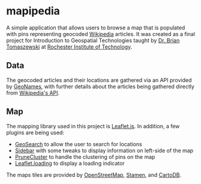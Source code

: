 # mapipedia

A simple application that allows users to browse a map that is populated with pins representing geocoded [Wikipedia](https://www.wikipedia.org/) articles. It was created as a final project for Introduction to Geospatial Technologies taught by [Dr. Brian Tomaszewski](https://people.rit.edu/bmtski/) at [Rochester Institute of Technology](http://www.rit.edu/).

## Data

The geocoded articles and their locations are gathered via an API provided by [GeoNames](http://www.geonames.org/), with further details about the articles being gathered directly from [Wikipedia's API](https://en.wikipedia.org/w/api.php).

## Map

The mapping library used in this project is [Leaflet.js](http://leafletjs.com/). In addition, a few plugins are being used:
* [GeoSearch](https://github.com/smeijer/L.GeoSearch) to allow the user to search for locations
* [Sidebar](https://github.com/Turbo87/leaflet-sidebar) with some tweaks to display information on left-side of the map
* [PruneCluster](https://github.com/SINTEF-9012/PruneCluster) to handle the clustering of pins on the map
* [Leaflet.loading](https://github.com/ebrelsford/Leaflet.loading) to display a loading indicator

The maps tiles are provided by [OpenStreetMap](https://www.openstreetmap.org/), [Stamen](http://maps.stamen.com), and [CartoDB](https://carto.com/location-data-services/basemaps/).
